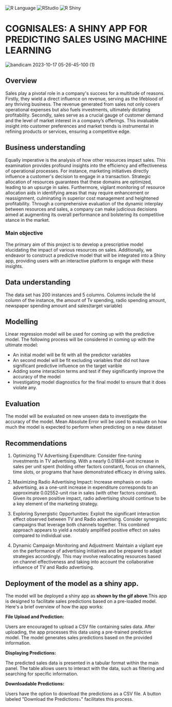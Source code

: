 ![R Language](https://img.shields.io/badge/language-R-blue?logo=r&logoColor=white) ![RStudio](https://img.shields.io/badge/IDE-RStudio-blue?logo=rstudio&logoColor=white) ![R Shiny](https://img.shields.io/badge/R_Shiny-Web_Application_Framework-blue?logo=r&logoColor=white)


# COGNISALES: A SHINY APP FOR PREDICTING SALES USING MACHINE LEARNING

![bandicam 2023-10-17 05-26-45-100 (1)](https://github.com/franciskyalo/sales_dataprediction_shinyapp/assets/94622826/d855835e-0776-4b16-9c60-30d668abf3e7)

## Overview 

Sales play a pivotal role in a company's success for a multitude of reasons. Firstly, they wield a direct influence on revenue, serving as the lifeblood of any thriving business. The revenue generated from sales not only covers operational expenses but also fuels investments, ultimately dictating profitability. Secondly, sales serve as a crucial gauge of customer demand and the level of market interest in a company’s offerings. This invaluable insight into customer preferences and market trends is instrumental in refining products or services, ensuring a competitive edge.

## Business understanding

Equally imperative is the analysis of how other resources impact sales. This examination provides profound insights into the efficiency and effectiveness of operational processes. For instance, marketing initiatives directly influence a customer's decision to engage in a transaction. Strategic allocation of resources guarantees that these domains are optimized, leading to an upsurge in sales. Furthermore, vigilant monitoring of resource allocation aids in identifying areas that may require enhancement or reassignment, culminating in superior cost management and heightened profitability. Through a comprehensive evaluation of the dynamic interplay between resources and sales, a company can make judicious decisions aimed at augmenting its overall performance and bolstering its competitive stance in the market.

### Main objective 

The primary aim of this project is to develop a prescriptive model elucidating the impact of various resources on sales. Additionally, we endeavor to construct a predictive model that will be integrated into a Shiny app, providing users with an interactive platform to engage with these insights.


## Data understanding

The data set has 200 instances and 5 columns. Columns include the Id column of the instance, the amount of Tv spending, radio spending amount, newspaper spending amount and sales(target variable)


## Modelling 

Linear regression model will be used for coming up with the predictive model. The following process will be considered in coming up with the ultimate model:

- An initial model will be fit with all the predictor variables
- An second model will be fit excluding variables that did not have significant predictive influence on the target varible
- Adding some interaction terms and test if they significantly improve the accuracy of the model
- Investigating model diagnostics for the final model to ensure that it does violate any.

## Evaluation 

The model will be evaluated on new unseen data to investigate the accuracy of the model. Mean Absolute Error will be used to evaluate on how much the model is expected to perform when predicting on a new dataset 

## Recommendations 

1. Optimizing TV Advertising Expenditure:
Consider fine-tuning investments in TV advertising. With a nearly 0.01884-unit increase in sales per unit spent (holding other factors constant), focus on channels, time slots, or programs that have demonstrated efficacy in driving sales.

2. Maximizing Radio Advertising Impact:
Increase emphasis on radio advertising, as a one-unit increase in expenditure corresponds to an approximate 0.02552-unit rise in sales (with other factors constant). Given its proven positive impact, radio advertising should continue to be a key element of the marketing strategy.

3. Exploring Synergistic Opportunities:
Exploit the significant interaction effect observed between TV and Radio advertising. Consider synergistic campaigns that leverage both channels together. This combined approach appears to yield a notably amplified positive effect on sales compared to individual use.

4. Dynamic Campaign Monitoring and Adjustment:
Maintain a vigilant eye on the performance of advertising initiatives and be prepared to adapt strategies accordingly. This may involve reallocating resources based on channel effectiveness and taking into account the collaborative influence of TV and Radio advertising.

## Deployment of the model as a shiny app.

The model will be deployed a shiny app as **shown by the gif above**.This app is designed to facilitate sales predictions based on a pre-loaded model. Here's a brief overview of how the app works:

**File Upload and Prediction:**

Users are encouraged to upload a CSV file containing sales data.
After uploading, the app processes this data using a pre-trained predictive model.
The model generates sales predictions based on the provided information.

**Displaying Predictions:**

The predicted sales data is presented in a tabular format within the main panel.
The table allows users to interact with the data, such as filtering and searching for specific information.

**Downloadable Predictions:**

Users have the option to download the predictions as a CSV file.
A button labeled "Download the Predictions⤵️" facilitates this process.




